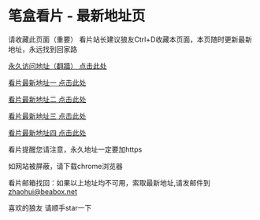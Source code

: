 # 笔盒看片 - 最新地址页

请收藏此页面（重要）
看片站长建议狼友Ctrl+D收藏本页面，本页随时更新最新地址，永远找到回家路

[永久访问地址（翻牆） 点击此处](https://beabox.net/)

[看片最新地址一 点击此处](https://2i8f0w3p6f5.shop)

[看片最新地址二 点击此处](https://2x4m7l6s8c6.shop)

[看片最新地址三 点击此处](https://2l9z4a3p4n1.shop)

[看片最新地址四 点击此处](https://2g1z3t4f2z6.shop)

看片提醒您请注意，永久地址一定要加https

如网站被屏蔽，请下载chrome浏览器

看片邮箱找回：如果以上地址均不可用，索取最新地址,请发邮件到 zhaohui@beabox.net

喜欢的狼友 请顺手star一下
